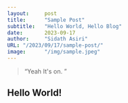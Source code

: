 ```yaml
---
layout:     post 
title:      "Sample Post"
subtitle:   "Hello World, Hello Blog"
date:       2023-09-17
author:     "Sidath Asiri"
URL: "/2023/09/17/sample-post/"
image:      "/img/sample.jpeg"
---
```


> “Yeah It's on. ”


## Hello World!